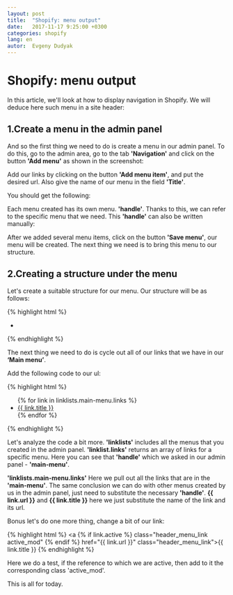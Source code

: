 ```yaml
---
layout: post
title:  "Shopify: menu output"
date:   2017-11-17 9:25:00 +0300
categories: shopify
lang: en
autor:  Evgeny Dudyak
---
```


# Shopify: menu output

In this article, we'll look at how to display navigation in Shopify. We will deduce here such menu in a site header:
<img alt="" src="../../../../i/output-menu-1.jpg">

## 1.Create a menu in the admin panel

And so the first thing we need to do is create a menu in our admin panel. To do this, go to the admin area, go to the tab <b>'Navigation'</b> and click on the button <b>'Add menu'</b> as shown in the screenshot:
<img alt="" src="../../../../i/output-menu-2.jpg">

Add our links by clicking on the button <b>'Add menu item'</b>, and put the desired url. Also give the name of our menu in the field <b>'Title'</b>.

You should get the following:
<img alt="" src="../../../../i/output-menu-3.jpg">

Each menu created has its own menu. <b>'handle'</b>. Thanks to this, we can refer to the specific menu that we need. This <b>'handle'</b> can also be written manually:
<img alt="" src="../../../../i/output-menu-4.jpg">

After we added several menu items, click on the button <b>'Save menu'</b>, our menu will be created. The next thing we need is to bring this menu to our structure.

## 2.Creating a structure under the menu

Let's create a suitable structure for our menu.
Our structure will be as follows:

{% highlight html %}
<nav class="header_menu">
	<ul class="header_menu_list">
			<li class="header_menu_item">
				<a href="#" class="header_menu_link"></a>
			</li>
	</ul>
</nav>
{% endhighlight %}

The next thing we need to do is cycle out all of our links that we have in our <b>‘Main menu’</b>.

Add the following code to our ul:

{% highlight html %}
<ul class="header_menu_list">
	{% for link in linklists.main-menu.links %}
		<li class="header_menu_item">
			<a href="{{ link.url }}" class="header_menu_link">{{ link.title }}</a>
		</li>
	{% endfor %}
</ul>
{% endhighlight %}

Let's analyze the code a bit more. <b>'linklists'</b> includes all the menus that you created in the admin panel. <b>'linklist.links'</b> returns an array of links for a specific menu. Here you can see that <b>'handle'</b> which we asked in our admin panel - <b>'main-menu'</b>. 

<b>'linklists.main-menu.links'</b> Here we pull out all the links that are in the <b>'main-menu'</b>. The same conclusion we can do with other menus created by us in the admin panel, just need to substitute the necessary <b>'handle'</b>. <b>{{ link.url }}</b> and <b>{{ link.title }}</b> here we just substitute the name of the link and its url.

Bonus let's do one more thing, change a bit of our link:

{% highlight html %}
<a {% if link.active %} class="header_menu_link active_mod" {% endif %} href="{{ link.url }}" class="header_menu_link">{{ link.title }}</a>
{% endhighlight %}

Here we do a test, if the reference to which we are active, then add to it the corresponding class </b>'active_mod'</b>.

This is all for today.